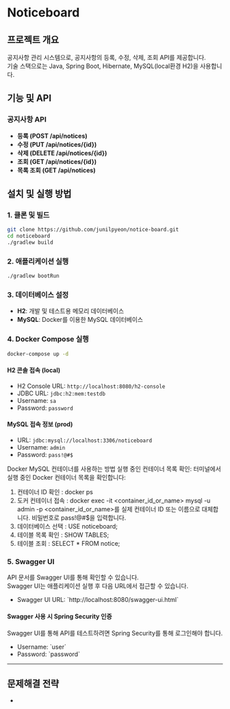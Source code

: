 
# Noticeboard

## 프로젝트 개요
공지사항 관리 시스템으로, 공지사항의 등록, 수정, 삭제, 조회 API를 제공합니다.  
기술 스택으로는 Java, Spring Boot, Hibernate, MySQL(local환경 H2)을 사용합니다.

## 기능 및 API
### 공지사항 API
- **등록 (POST /api/notices)**
- **수정 (PUT /api/notices/{id})**
- **삭제 (DELETE /api/notices/{id})**
- **조회 (GET /api/notices/{id})**
- **목록 조회 (GET /api/notices)**

## 설치 및 실행 방법

### 1. 클론 및 빌드
```bash
git clone https://github.com/junilpyeon/notice-board.git
cd noticeboard
./gradlew build
```

### 2. 애플리케이션 실행
```bash
./gradlew bootRun
```

### 3. 데이터베이스 설정
- **H2**: 개발 및 테스트용 메모리 데이터베이스
- **MySQL**: Docker를 이용한 MySQL 데이터베이스

### 4. Docker Compose 실행
```bash
docker-compose up -d
```

#### H2 콘솔 접속 (local)
- H2 Console URL: `http://localhost:8080/h2-console`
- JDBC URL: `jdbc:h2:mem:testdb`
- Username: `sa`
- Password: `password`

#### MySQL 접속 정보 (prod)
- URL: `jdbc:mysql://localhost:3306/noticeboard`
- Username: `admin`
- Password: `pass!@#$`

Docker MySQL 컨테이너를 사용하는 방법
실행 중인 컨테이너 목록 확인:
터미널에서 실행 중인 Docker 컨테이너 목록을 확인합니다:

1. 컨테이너 ID 확인 : docker ps
2. 도커 컨테이너 접속 : docker exec -it <container_id_or_name> mysql -u admin -p
<container_id_or_name>를 실제 컨테이너 ID 또는 이름으로 대체합니다. 비밀번호로 pass!@#$을 입력합니다.
3. 데이터베이스 선택 : USE noticeboard;
4. 테이블 목록 확인 : SHOW TABLES;
5. 테이블 조회 : SELECT * FROM notice;

### 5. Swagger UI
API 문서를 Swagger UI를 통해 확인할 수 있습니다.  
Swagger UI는 애플리케이션 실행 후 다음 URL에서 접근할 수 있습니다.

- Swagger UI URL: \`http://localhost:8080/swagger-ui.html\`

#### Swagger 사용 시 Spring Security 인증
Swagger UI를 통해 API를 테스트하려면 Spring Security를 통해 로그인해야 합니다.

- Username: \`user\`
- Password: \`password\`

---

## 문제해결 전략
- 

